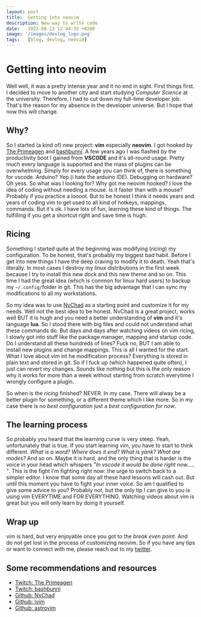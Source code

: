 ```yaml
---
layout: post
title:  Getting into neovim
description: New way to write code
date:   2022-08-13 12:44:35 +0200
image: '/images/devlog_logo.png'
tags:   [blog, devlog, neovim]
---
```

# Getting into neovim
Well well, it was a pretty intense year and it no end in sight.
First things first. I decided to move to another city and start studying *Computer Science* at the university.
Therefore, I had to cut down my full-time developer job. That's the reason for my absence in the developer universe.
But I hope that now this will change.

## Why?
So I started (a kind of) new project: **vim** especially **neovim**. 
I got hooked by [The Primeagen](https://www.twitch.tv/theprimeagen) and [bashbunni](https://www.twitch.tv/bashbunni). 
A few years ago I was flashed by the productivity boot I gained from **VSCODE** and it's all-round usage. Pretty much every language is supported and
the mass of plugins can be overwhelming. Simply for every usage you can think of, there is something for vscode. Arduino? Yep (i hate the arduino IDE). Debugging on hardware? Oh yess. 
So what was I looking for? Why got me neovim hooked?
I love the idea of coding without needing a mouse. Is it faster than with a mouse? Probably if you practice a loooot. But to be honest I think it needs years and years
of coding vim to get used to all kind of hotkeys, mappings, commands. But it's ok. I have lots of fun, learning these kind of things. 
The fulfilling if you get a shortcut right and save time is hugh.

## Ricing
Something I started quite at the beginning was modifying (*ricing*) my configuration. To be honest, that's probably my biggest bad habit. Before I get into new things I have the deep craving to modify it to death. Yeah that's literally. In most cases I destroy my linux distributions in the first week because I try to install this new dock and this new theme and so on. This time I had the great idea (which is common for linux hard users) to backup my `~/.config/`folder in git. This has the big advantage that I can sync my modifications to all my workstations.

So my idea was to use [NvChad](https://nvchad.github.io/) as a starting point and customize it for my needs. Well not the best idea to be honest. NvChad is a great project, works well BUT it is hugh and you need a better understanding of **vim** and it's language **lua**. So I stood there with big files and could not understand what these commands do. But days and days after watching videos on vim ricing, I slowly got into stuff like the package manager, mapping and startup code. 
Do I understand all these hundreds of lines? Fuck no, BUT I am able to install new plugins and change mappings. This is all I wanted for the start. 
What I love about vim int he modification process? Everything is stored in plain text and stored in git. So if I fuck up (which happened quite often), I just can revert my changes. Sounds like nothing but this is the only reason why it works for more than a week without starting from scratch everytime I wrongly configure a plugin. 

So when is the *ricing* finished? NEVER. In my case. There will alway be a better plugin for something, or a different theme which I like more. So in my case there is no *best configuration* just a *best configuration for now*. 

## The learning process
So probably you heard that the learning curve is very steep. Yeah, unfortunately that is true. If you start learning vim, you have to start to think different.
*What is a word?* *Where does it end?* *What is yank?* *What are modes?* And so on. 
Maybe it is hard, and the only thing that is harder is the voice in your head which whispers *"In vscode it would be done right now..... "*. 
This is the fight I'm fighting right now: the urge to switch back to a simpler editor. 
I know that some day all these hard lessons will cash out. But until this moment you have to fight your inner voice.
So am I qualified to give some advice to you? Probably not, but the only tip I can give to you is using vim EVERYTIME and FOR EVERYTHING. 
Watching videos about vim is great but you will only learn by doing it yourself.

## Wrap up
vim is hard, but very enjoyable once you got to the *break even point*. And do not get lost in the process of customizing neovim.
So if you have any tips or want to connect with me, please reach out to my [twitter](http://twitter.com/bitSheriff).

## Some recommendations and resources
- [Twitch: The Primeagen](https://www.twitch.tv/theprimeagen) 
- [Twitch: bashbunni](https://www.twitch.tv/bashbunni)
- [Github: NvChad](https://github.com/NvChad/NvChad)
- [Github: lvim](https://github.com/lvim-tech/lvim)
- [Github: astrovim](https://github.com/AstroNvim/AstroNvim)